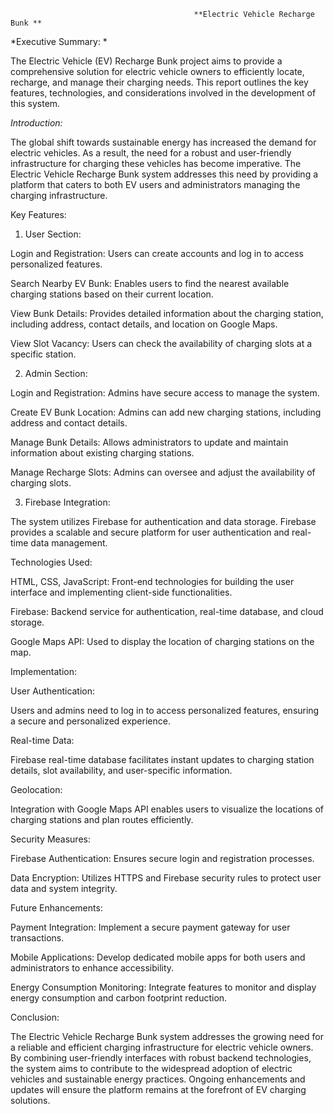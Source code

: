                                              **Electric Vehicle Recharge Bunk **

*Executive Summary: *

The Electric Vehicle (EV) Recharge Bunk project aims to provide a comprehensive solution for electric vehicle owners to efficiently locate, recharge, and manage their charging needs. This report outlines the key features, technologies, and considerations involved in the development of this system. 

*Introduction:* 

The global shift towards sustainable energy has increased the demand for electric vehicles. As a result, the need for a robust and user-friendly infrastructure for charging these vehicles has become imperative. The Electric Vehicle Recharge Bunk system addresses this need by providing a platform that caters to both EV users and administrators managing the charging infrastructure. 

Key Features: 

1. User Section: 

Login and Registration: Users can create accounts and log in to access personalized features. 

Search Nearby EV Bunk: Enables users to find the nearest available charging stations based on their current location. 

View Bunk Details: Provides detailed information about the charging station, including address, contact details, and location on Google Maps. 

View Slot Vacancy: Users can check the availability of charging slots at a specific station. 

2. Admin Section: 

Login and Registration: Admins have secure access to manage the system. 

Create EV Bunk Location: Admins can add new charging stations, including address and contact details. 

Manage Bunk Details: Allows administrators to update and maintain information about existing charging stations. 

Manage Recharge Slots: Admins can oversee and adjust the availability of charging slots. 

3. Firebase Integration: 

The system utilizes Firebase for authentication and data storage. Firebase provides a scalable and secure platform for user authentication and real-time data management. 

Technologies Used: 

HTML, CSS, JavaScript: Front-end technologies for building the user interface and implementing client-side functionalities. 

Firebase: Backend service for authentication, real-time database, and cloud storage. 

Google Maps API: Used to display the location of charging stations on the map. 

Implementation: 

User Authentication: 

Users and admins need to log in to access personalized features, ensuring a secure and personalized experience. 

Real-time Data: 

Firebase real-time database facilitates instant updates to charging station details, slot availability, and user-specific information. 

Geolocation: 

Integration with Google Maps API enables users to visualize the locations of charging stations and plan routes efficiently. 

Security Measures: 

Firebase Authentication: Ensures secure login and registration processes. 

Data Encryption: Utilizes HTTPS and Firebase security rules to protect user data and system integrity. 

Future Enhancements: 

Payment Integration: Implement a secure payment gateway for user transactions. 

Mobile Applications: Develop dedicated mobile apps for both users and administrators to enhance accessibility. 

Energy Consumption Monitoring: Integrate features to monitor and display energy consumption and carbon footprint reduction. 

Conclusion: 

The Electric Vehicle Recharge Bunk system addresses the growing need for a reliable and efficient charging infrastructure for electric vehicle owners. By combining user-friendly interfaces with robust backend technologies, the system aims to contribute to the widespread adoption of electric vehicles and sustainable energy practices. Ongoing enhancements and updates will ensure the platform remains at the forefront of EV charging solutions. 

 
